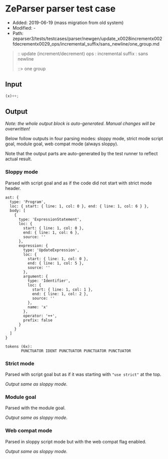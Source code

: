 # ZeParser parser test case

- Added: 2019-06-19 (mass migration from old system)
- Modified: -
- Path: zeparser3/tests/testcases/parser/newgen/update_x0028incrementx002fdecrementx0029_ops/incremental_suffix/sans_newline/one_group.md

> :: update (increment/decrement) ops : incremental suffix : sans newline
>
> ::> one group

## Input

`````js
(x)++;
`````

## Output

_Note: the whole output block is auto-generated. Manual changes will be overwritten!_

Below follow outputs in four parsing modes: sloppy mode, strict mode script goal, module goal, web compat mode (always sloppy).

Note that the output parts are auto-generated by the test runner to reflect actual result.

### Sloppy mode

Parsed with script goal and as if the code did not start with strict mode header.

`````
ast: {
  type: 'Program',
  loc: { start: { line: 1, col: 0 }, end: { line: 1, col: 6 } },
  body: [
    {
      type: 'ExpressionStatement',
      loc: {
        start: { line: 1, col: 0 },
        end: { line: 1, col: 6 },
        source: ''
      },
      expression: {
        type: 'UpdateExpression',
        loc: {
          start: { line: 1, col: 0 },
          end: { line: 1, col: 5 },
          source: ''
        },
        argument: {
          type: 'Identifier',
          loc: {
            start: { line: 1, col: 1 },
            end: { line: 1, col: 2 },
            source: ''
          },
          name: 'x'
        },
        operator: '++',
        prefix: false
      }
    }
  ]
}

tokens (6x):
       PUNCTUATOR IDENT PUNCTUATOR PUNCTUATOR PUNCTUATOR
`````

### Strict mode

Parsed with script goal but as if it was starting with `"use strict"` at the top.

_Output same as sloppy mode._

### Module goal

Parsed with the module goal.

_Output same as sloppy mode._

### Web compat mode

Parsed in sloppy script mode but with the web compat flag enabled.

_Output same as sloppy mode._
